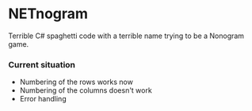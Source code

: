 ﻿# NETnogram

Terrible C# spaghetti code with a terrible name trying to be a Nonogram game.

### Current situation
* Numbering of the rows works now
* Numbering of the columns doesn't work
* Error handling
